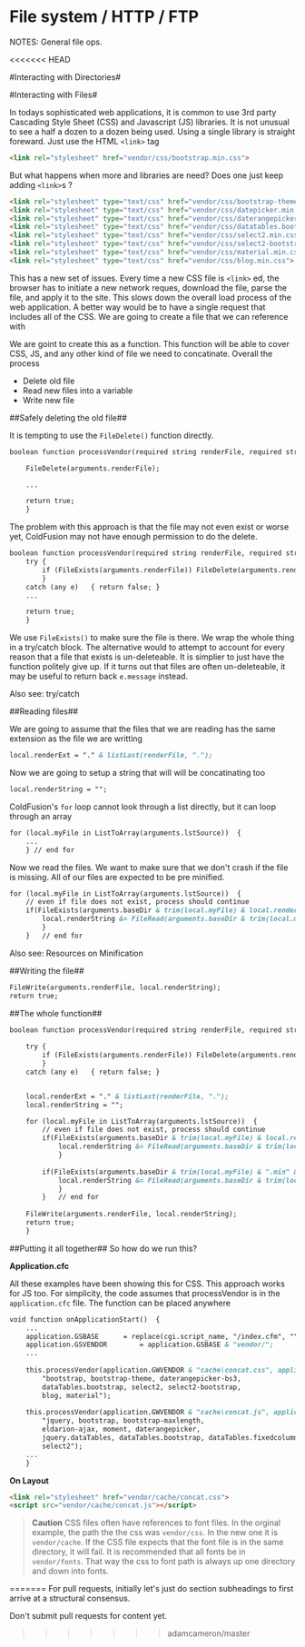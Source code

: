 # File system / HTTP / FTP #

NOTES:
General file ops.


<<<<<<< HEAD


#Interacting with Directories#




#Interacting with Files#

In todays sophisticated web applications, it is common to use 3rd party Cascading Style Sheet (CSS) and Javascript (JS) libraries. It is not unusual to see a half a dozen to a dozen being used. Using a single library is straight foreward. Just use the HTML `<link>` tag 


```html
<link rel="stylesheet" href="vendor/css/bootstrap.min.css">
```

But what happens when more and libraries are need? Does one just keep adding `<link>`s ?


```html
<link rel="stylesheet" type="text/css" href="vendor/css/bootstrap-theme.min.css">
<link rel="stylesheet" type="text/css" href="vendor/css/datepicker.min.css">
<link rel="stylesheet" type="text/css" href="vendor/css/daterangepicker-bs3.min.css">
<link rel="stylesheet" type="text/css" href="vendor/css/datatables.bootstrap.min.css">
<link rel="stylesheet" type="text/css" href="vendor/css/select2.min.css">
<link rel="stylesheet" type="text/css" href="vendor/css/select2-bootstrap.min.css">
<link rel="stylesheet" type="text/css" href="vendor/css/material.min.css">
<link rel="stylesheet" type="text/css" href="vendor/css/blog.min.css">
```

This has a new set of issues. Every time a new CSS file is `<link>` ed, the browser has to initiate a new network reques, download the file, parse the file, and apply it to the site. This slows down the overall load process of the web application. A better way would be to have a single request that includes all of the CSS. We are going to create a file that we can reference with

<link rel="stylesheet" href="vendor/cache/concat.css">

We are goint to create this as a function. This function will be able to cover CSS, JS, and any other kind of file we need to concatinate. Overall the process

* Delete old file
* Read new files into a variable
* Write new file


##Safely deleting the old file##

It is tempting to use the `FileDelete()` function directly.

```cfc
boolean function processVendor(required string renderFile, required string baseDir, required string lstSource) output="false"	{

	FileDelete(arguments.renderFile);

	...

	return true;
	}
```

The problem with this approach is that the file may not even exist or worse yet, ColdFusion may not have enough permission to do the delete.

```cfc
boolean function processVendor(required string renderFile, required string baseDir, required string lstSource) output="false"	{	
	try	{
		if (FileExists(arguments.renderFile)) FileDelete(arguments.renderFile);
		}
	catch (any e)	{ return false; }
	...

	return true;
	}
```

We use `FileExists()` to make sure the file is there. We wrap the whole thing in a try/catch block. The alternative would to attempt to account for every reason that a file that exists is un-deleteable. It is simplier to just have the function politely give up. If it turns out that files are often un-deleteable, it may be useful to return back `e.message` instead.

Also see: try/catch



##Reading files##

We are going to assume that the files that we are reading has the same extension as the file we are writting 

```cfc
local.renderExt = "." & listLast(renderFile, ".");
```

Now we are going to setup a string that will will be concatinating too

```cfc
local.renderString = "";
```

ColdFusion's `for` loop cannot look through a list directly, but it can loop through an array

```cfc
for (local.myFile in ListToArray(arguments.lstSource))	{
	...
	} // end for
```

Now we read the files. We want to make sure that we don't crash if the file is missing. All of our files are expected to be pre minified.

```cfc
for (local.myFile in ListToArray(arguments.lstSource))	{
	// even if file does not exist, process should continue
	if(FileExists(arguments.baseDir & trim(local.myFile) & local.renderExt))	{
		local.renderString &= FileRead(arguments.baseDir & trim(local.myFile) & ".min" & local.renderExt);
		}
	}	// end for
```


Also see: Resources on Minification


##Writing the file##


```cfc
FileWrite(arguments.renderFile, local.renderString);
return true;	
```

##The whole function##

```cfc
boolean function processVendor(required string renderFile, required string baseDir, required string lstSource) output="false"	{
	
	try	{
		if (FileExists(arguments.renderFile)) FileDelete(arguments.renderFile);
		}
	catch (any e)	{ return false; }


	local.renderExt = "." & listLast(renderFile, ".");
	local.renderString = "";

	for (local.myFile in ListToArray(arguments.lstSource))	{
		// even if file does not exist, process should continue
		if(FileExists(arguments.baseDir & trim(local.myFile) & local.renderExt))	{
			local.renderString &= FileRead(arguments.baseDir & trim(local.myFile) & local.renderExt);
			}
			
		if(FileExists(arguments.baseDir & trim(local.myFile) & ".min" & local.renderExt))	{
			local.renderString &= FileRead(arguments.baseDir & trim(local.myFile) & ".min" & local.renderExt);
			}
		}	// end for
			
	FileWrite(arguments.renderFile, local.renderString);
	return true;	
	}
```


##Putting it all together##
So how do we run this?

**Application.cfc**

All these examples have been showing this for CSS. This approach works for JS too. For simplicity, the code assumes that processVendor is in the `application.cfc` file. The function can be placed anywhere

```cfc
void function onApplicationStart()	{
	...
	application.GSBASE		= replace(cgi.script_name, "/index.cfm", "") & "/";
	application.GSVENDOR		= application.GSBASE & "vendor/";
	...
	
	this.processVendor(application.GWVENDOR & "cache\concat.css", application.GWVENDOR & 'css\',
		"bootstrap, bootstrap-theme, daterangepicker-bs3,
		dataTables.bootstrap, select2, select2-bootstrap,
		blog, material");
		
	this.processVendor(application.GWVENDOR & "cache\concat.js", application.GWVENDOR & 'js\',
		"jquery, bootstrap, bootstrap-maxlength,
		eldarion-ajax, moment, daterangepicker,
		jquery.dataTables, dataTables.bootstrap, dataTables.fixedcolumns, datatables.colvis,
		select2");	
	...
	}
```

**On Layout**

```html
<link rel="stylesheet" href="vendor/cache/concat.css">
<script src="vendor/cache/concat.js"></script>
```

> **Caution**
> CSS files often have references to font files. In the orginal example, the path the the css was `vendor/css`. In the new one it is `vendor/cache`. If the CSS file expects that the font file is in the same directory, it will fail. It is recommended that all fonts be in `vendor/fonts`.  That way the css to font path is always up one directory and down into fonts. 







=======
For pull requests, initially let's just do section subheadings to first arrive at a structural consensus.

Don't submit pull requests for content yet.
>>>>>>> adamcameron/master
